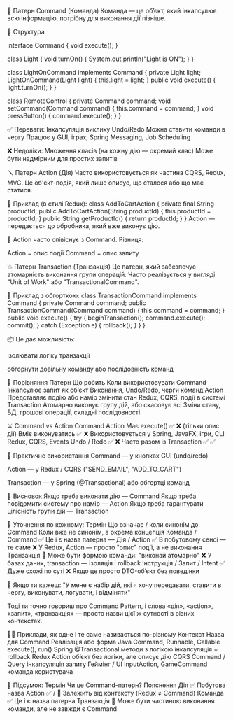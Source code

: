 🧱 Патерн Command (Команда)
Команда — це об’єкт, який інкапсулює всю інформацію, потрібну для виконання дії пізніше.

🔹 Структура

interface Command {
void execute();
}

class Light {
void turnOn() {
System.out.println("Light is ON");
}
}

class LightOnCommand implements Command {
private Light light;
LightOnCommand(Light light) { this.light = light; }
public void execute() { light.turnOn(); }
}

class RemoteControl {
private Command command;
void setCommand(Command command) { this.command = command; }
void pressButton() { command.execute(); }
}

✅ Переваги:
Інкапсуляція виклику
Undo/Redo
Можна ставити команди в чергу
Працює у GUI, іграх, Spring Messaging, Job Scheduling

❌ Недоліки:
Множення класів (на кожну дію — окремий клас)
Може бути надмірним для простих запитів

🪛 Патерн Action (Дія)
Часто використовується як частина CQRS, Redux, MVC.
Це об'єкт-подія, який лише описує,
що сталося або що має статися.

🌰 Приклад (в стилі Redux):
class AddToCartAction {
private final String productId;
public AddToCartAction(String productId) { this.productId = productId; }
public String getProductId() { return productId; }
}
Action — передається до обробника, який вже виконує дію.

🔄 Action часто співіснує з Command. Різниця:

Action = опис події
Command = опис запиту

💥 Патерн Transaction (Транзакція)
Це патерн, який забезпечує атомарність виконання групи операцій. 
Часто реалізується у вигляді "Unit of Work" або "TransactionalCommand".

🧠 Приклад з обгорткою:
class TransactionCommand implements Command {
private Command command;
public TransactionCommand(Command command) {
this.command = command;
}
    public void execute() {
        try {
            beginTransaction();
            command.execute();
            commit();
        } catch (Exception e) {
            rollback();
        }
    }
}

📦 Це дає можливість:

ізолювати логіку транзакції

обгорнути довільну команду або послідовність команд

🧩 Порівняння
Патерн	Що робить	Коли використовувати
Command	Інкапсулює запит як об’єкт	Виконання, Undo/Redo, черги команд
Action	Представляє подію або намір змінити стан	Redux, CQRS, події в системі
Transaction	Атомарно виконує групу дій, або скасовує всі Зміни стану, БД, грошові операції, складні послідовності

⚔ Command vs Action
Command	Action
Має execute()	✅	❌ (тільки опис дії)
Вміє виконуватись	✅	❌
Використовується у	Spring, JavaFX, ігри, CLI	Redux, CQRS, Events
Undo / Redo	✅	❌
Часто разом із Transaction	✅	✅

🧪 Практичне використання
Command — у кнопках GUI (undo/redo)

Action — у Redux / CQRS ("SEND_EMAIL", "ADD_TO_CART")

Transaction — у Spring (@Transactional) або обгортці команд

🌟 Висновок
Якщо треба виконати дію — Command
Якщо треба повідомити систему про намір — Action
Якщо треба гарантувати цілісність групи дій — Transaction


🧠 Уточнення по кожному:
Термін	Що означає / коли синонім до Command	Коли вже не синонім, а окрема концепція
Команда / Command	✅ Це і є назва патерна	—
Дія / Action	✅ В побутовому сенсі — те саме	❌ У Redux, Action — просто "опис" події, а не виконання
Транзакція	🔸 Може бути формою команди: "виконай атомарно"	❌ У базах даних, transaction — ізоляція і rollback
Інструкція / Запит / Intent	✅ Дуже схожі по суті	❌ Якщо це просто DTO-об’єкт без поведінки

🎯 Якщо ти кажеш:
"У мене є набір дій, які я хочу передавати, ставити в чергу, виконувати, логувати, і відміняти"

Тоді ти точно говориш про Command Pattern, і слова «дія», «action», «запит», «транзакція» — просто назви цієї ж сутності в різних контекстах.

🤹‍♂️ Приклади, як одне і те саме називається по-різному
Контекст	Назва для Command	Реалізація або форма
Java	Command, Runnable, Callable	execute(), run()
Spring	@Transactional методи з логікою	інкапсуляція + rollback
Redux	Action	об’єкт без логіки, але описує дію
CQRS	Command / Query	інкапсуляція запиту
Геймінг / UI	InputAction, GameCommand	команда користувача

🧩 Підсумок:
Термін	Чи це Command-патерн?	Пояснення
Дія	✅	Побутова назва
Action	✅ / 🔸	Залежить від контексту (Redux ≠ Command)
Команда	✅	Це і є назва патерна
Транзакція	🔸	Може бути частиною виконання команди, але не завжди є Command